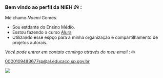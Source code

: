 ### Bem vindo ao perfil da NIEH 𝜗୧  :   

Me chamo _Noemi_ Gomes.
- Sou estdante do Ensino Médio.
- Esstou fazendo o curso [Alura](https://www.alura.com.br/)
- Utilizando esse espço para a minha organização e compartilhamento de projetos autorais.

_Você pode entrar em contato comingo através do meu email_ : ✉

0000109483677sp@al.educaco.sp.gov.br 

![](https://media.tenor.com/1K602lbDSeIAAAAM/flirty-eyes.gif)
